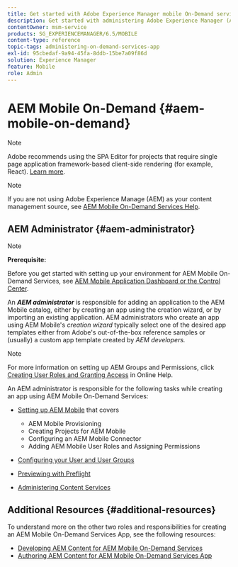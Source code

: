 ```yaml
---
title: Get started with Adobe Experience Manager mobile On-Demand services
description: Get started with administering Adobe Experience Manager (AEM) mobile On-Demand services app. It provides an overview of the roles and responsibilities of an AEM administrator for On-Demand services.
contentOwner: msm-service
products: SG_EXPERIENCEMANAGER/6.5/MOBILE
content-type: reference
topic-tags: administering-on-demand-services-app
exl-id: 95cbedaf-9a94-45fa-8ddb-15be7a09f86d
solution: Experience Manager
feature: Mobile
role: Admin
---
```

# AEM Mobile On-Demand {#aem-mobile-on-demand}

>[!NOTE]
>
>Adobe recommends using the SPA Editor for projects that require single page application framework-based client-side rendering (for example, React). [Learn more](/help/sites-developing/spa-overview.md).

>[!NOTE]
>
>If you are not using Adobe Experience Manage (AEM) as your content management source, see [AEM Mobile On-Demand Services Help](https://helpx.adobe.com/digital-publishing-solution/topics.html).

## AEM Administrator {#aem-administrator}

>[!NOTE]
>
>**Prerequisite:**
>
>Before you get started with setting up your environment for AEM Mobile On-Demand Services, see [AEM Mobile Application Dashboard or the Control Center](/help/mobile/mobile-apps-ondemand-application-dashboard.md).

An ***AEM administrator*** is responsible for adding an application to the AEM Mobile catalog, either by creating an app using the creation wizard, or by importing an existing application. AEM administrators who create an app using AEM Mobile's *creation wizard* typically select one of the desired app templates either from Adobe's out-of-the-box reference samples or (usually) a custom app template created by *AEM developers.*

>[!NOTE]
>
>For more information on setting up AEM Groups and Permissions, click [Creating User Roles and Granting Access](https://helpx.adobe.com/digital-publishing-solution/help/account-admin-dps.html) in Online Help.

An AEM administrator is responsible for the following tasks while creating an app using AEM Mobile On-Demand Services:

* [Setting up AEM Mobile](/help/mobile/aem-mobile-setup.md) that covers

  * AEM Mobile Provisioning
  * Creating Projects for AEM Mobile
  * Configuring an AEM Mobile Connector
  * Adding AEM Mobile User Roles and Assigning Permissions

* [Configuring your User and User Groups](/help/mobile/aem-mobile-configure-users.md)
* [Previewing with Preflight](/help/mobile/aem-mobile-manage-ondemand-services.md)
* [Administering Content Services](/help/mobile/developing-content-services.md)

## Additional Resources {#additional-resources}

To understand more on the other two roles and responsibilities for creating an AEM Mobile On-Demand Services App, see the following resources:

* [Developing AEM Content for AEM Mobile On-Demand Services](/help/mobile/aem-mobile-on-demand.md)
* [Authoring AEM Content for AEM Mobile On-Demand Services App](/help/mobile/mobile-apps-ondemand.md)
